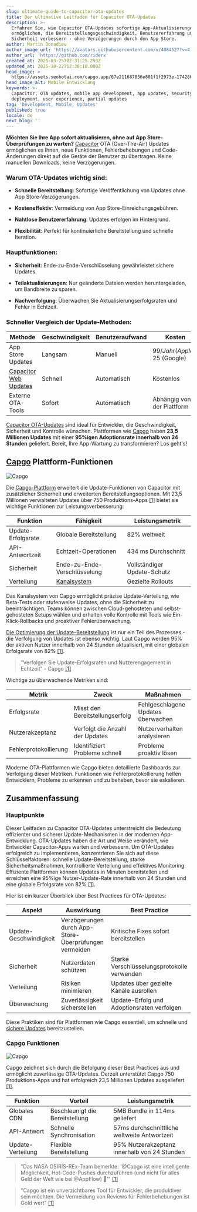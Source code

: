 ```yaml
---
slug: ultimate-guide-to-capacitor-ota-updates
title: Der ultimative Leitfaden für Capacitor OTA-Updates
description: >-
  Erfahren Sie, wie Capacitor OTA-Updates sofortige App-Aktualisierungen
  ermöglichen, die Bereitstellungsgeschwindigkeit, Benutzererfahrung und
  Sicherheit verbessern - ohne Verzögerungen durch den App Store.
author: Martin Donadieu
author_image_url: 'https://avatars.githubusercontent.com/u/4084527?v=4'
author_url: 'https://github.com/riderx'
created_at: 2025-03-25T02:31:25.293Z
updated_at: 2025-10-22T12:30:10.000Z
head_image: >-
  https://assets.seobotai.com/capgo.app/67e211687856e801f1f2973e-1742869897761.jpg
head_image_alt: Mobile Entwicklung
keywords: >-
  Capacitor, OTA updates, mobile app development, app updates, security,
  deployment, user experience, partial updates
tag: 'Development, Mobile, Updates'
published: true
locale: de
next_blog: ''
---
```

**Möchten Sie Ihre App sofort aktualisieren, ohne auf App Store-Überprüfungen zu warten?** [Capacitor](https://capacitorjs.com/) OTA (Over-The-Air) Updates ermöglichen es Ihnen, neue Funktionen, Fehlerbehebungen und Code-Änderungen direkt auf die Geräte der Benutzer zu übertragen. Keine manuellen Downloads, keine Verzögerungen.

### Warum OTA-Updates wichtig sind:

-   **Schnelle Bereitstellung**: Sofortige Veröffentlichung von Updates ohne App Store-Verzögerungen.
    
-   **Kosteneffektiv**: Vermeidung von App Store-Einreichungsgebühren.
    
-   **Nahtlose Benutzererfahrung**: Updates erfolgen im Hintergrund.
    
-   **Flexibilität**: Perfekt für kontinuierliche Bereitstellung und schnelle Iteration.
    

### Hauptfunktionen:

-   **Sicherheit**: Ende-zu-Ende-Verschlüsselung gewährleistet sichere Updates.
    
-   **Teilaktualisierungen**: Nur geänderte Dateien werden heruntergeladen, um Bandbreite zu sparen.
    
-   **Nachverfolgung**: Überwachen Sie Aktualisierungserfolgsraten und Fehler in Echtzeit.
    

### Schneller Vergleich der Update-Methoden:

| Methode | Geschwindigkeit | Benutzeraufwand | Kosten | Am besten geeignet für |
| --- | --- | --- | --- | --- |
| App Store Updates | Langsam | Manuell | 99$/Jahr (Apple), 25$ (Google) | Hauptversionsveröffentlichungen |
| [Capacitor Web Updates](https://capgo.app/docs/) | Schnell | Automatisch | Kostenlos | Kleinere Fixes/Funktionen |
| Externe OTA-Tools | Sofort | Automatisch | Abhängig von der Plattform | Sichere, gezielte Updates |

[Capacitor OTA-Updates](https://capgo.app/) sind ideal für Entwickler, die Geschwindigkeit, Sicherheit und Kontrolle wünschen. Plattformen wie [Capgo](https://capgo.app/) haben **23,5 Millionen Updates** mit einer **95%igen Adoptionsrate innerhalb von 24 Stunden** geliefert. Bereit, Ihre App-Wartung zu transformieren? Los geht's!

## [Capgo](https://capgo.app/) Plattform-Funktionen

![Capgo](https://assets.seobotai.com/capgo.app/67e88f5c283d21cbd67a8bd9/93c1d42fe1ebf1e9553e1e7f4f856f98.jpg)

Die [Capgo-Plattform](https://capgo.app/docs/webapp/) erweitert die Update-Funktionen von Capacitor mit zusätzlicher Sicherheit und erweiterten Bereitstellungsoptionen. Mit 23,5 Millionen verwalteten Updates über 750 Produktions-Apps [\[1\]](https://capgo.app/) bietet sie wichtige Funktionen zur Leistungsverbesserung:

| Funktion | Fähigkeit | Leistungsmetrik |
| --- | --- | --- |
| Update-Erfolgsrate | Globale Bereitstellung | 82% weltweit |
| API-Antwortzeit | Echtzeit-Operationen | 434 ms Durchschnitt |
| Sicherheit | Ende-zu-Ende-Verschlüsselung | Vollständiger Update-Schutz |
| Verteilung | [Kanalsystem](https://capgo.app/docs/plugin/cloud-mode/channel-system/) | Gezielte Rollouts |

Das Kanalsystem von Capgo ermöglicht präzise Update-Verteilung, wie Beta-Tests oder stufenweise Updates, ohne die Sicherheit zu beeinträchtigen. Teams können zwischen Cloud-gehosteten und selbst-gehosteten Setups wählen und erhalten volle Kontrolle mit Tools wie Ein-Klick-Rollbacks und proaktiver Fehlerüberwachung.

[Die Optimierung der Update-Bereitstellung](https://capgo.app/blog/optimise-your-images-for-updates/) ist nur ein Teil des Prozesses - die Verfolgung von Updates ist ebenso wichtig. Laut Capgo werden 95% der aktiven Nutzer innerhalb von 24 Stunden aktualisiert, mit einer globalen Erfolgsrate von 82% [\[1\]](https://capgo.app/).

> "Verfolgen Sie Update-Erfolgsraten und Nutzerengagement in Echtzeit" - Capgo [\[1\]](https://capgo.app/)

Wichtige zu überwachende Metriken sind:

| Metrik | Zweck | Maßnahmen |
| --- | --- | --- |
| Erfolgsrate | Misst den Bereitstellungserfolg | Fehlgeschlagene Updates überwachen |
| Nutzerakzeptanz | Verfolgt die Anzahl der Updates | Nutzerverhalten analysieren |
| Fehlerprotokollierung | Identifiziert Probleme schnell | Probleme proaktiv lösen |

Moderne OTA-Plattformen wie Capgo bieten detaillierte Dashboards zur Verfolgung dieser Metriken. Funktionen wie Fehlerprotokollierung helfen Entwicklern, Probleme zu erkennen und zu beheben, bevor sie eskalieren.

## Zusammenfassung

### Hauptpunkte

Dieser Leitfaden zu Capacitor OTA-Updates unterstreicht die Bedeutung effizienter und sicherer Update-Mechanismen in der modernen App-Entwicklung. OTA-Updates haben die Art und Weise verändert, wie Entwickler Capacitor-Apps warten und verbessern. Um OTA-Updates erfolgreich zu implementieren, konzentrieren Sie sich auf diese Schlüsselfaktoren: schnelle Update-Bereitstellung, starke Sicherheitsmaßnahmen, kontrollierte Verteilung und effektives Monitoring. Effiziente Plattformen können Updates in Minuten bereitstellen und erreichen eine 95%ige Nutzer-Update-Rate innerhalb von 24 Stunden und eine globale Erfolgsrate von 82% [\[1\]](https://capgo.app/).

Hier ist ein kurzer Überblick über Best Practices für OTA-Updates:

| Aspekt | Auswirkung | Best Practice |
| --- | --- | --- |
| Update-Geschwindigkeit | Verzögerungen durch App-Store-Überprüfungen vermeiden | Kritische Fixes sofort bereitstellen |
| Sicherheit | Nutzerdaten schützen | Starke Verschlüsselungsprotokolle verwenden |
| Verteilung | Risiken minimieren | Updates über gezielte Kanäle ausrollen |
| Überwachung | Zuverlässigkeit sicherstellen | Update-Erfolg und Adoptionsraten verfolgen |

Diese Praktiken sind für Plattformen wie Capgo essentiell, um schnelle und [sichere Updates](https://capgo.app/docs/live-updates/update-behavior/) bereitzustellen.

### [Capgo](https://capgo.app/) Funktionen

![Capgo](https://assets.seobotai.com/capgo.app/67e211687856e801f1f2973e/248f5ad4814006d64d1f6a7ab727c6b9.jpg)

Capgo zeichnet sich durch die Befolgung dieser Best Practices aus und ermöglicht zuverlässige OTA-Updates. Derzeit unterstützt Capgo 750 Produktions-Apps und hat erfolgreich 23,5 Millionen Updates ausgeliefert [\[1\]](https://capgo.app/).

| Funktion | Vorteil | Leistungsmetrik |
| --- | --- | --- |
| Globales CDN | Beschleunigt die Bereitstellung | 5MB Bundle in 114ms geliefert |
| API-Antwort | Schnelle Synchronisation | 57ms durchschnittliche weltweite Antwortzeit |
| Update-Verteilung | Flexible Bereitstellung | 95% Nutzerakzeptanz innerhalb von 24 Stunden |

> "Das NASA OSIRIS-REx-Team bemerkte: '@Capgo ist eine intelligente Möglichkeit, Hot-Code-Pushes durchzuführen (und nicht für alles Geld der Welt wie bei @AppFlow) 🙂'" [\[1\]](https://capgo.app/)

> "Capgo ist ein unverzichtbares Tool für Entwickler, die produktiver sein möchten. Die Vermeidung von Reviews für Fehlerbehebungen ist Gold wert" [\[1\]](https://capgo.app/)
